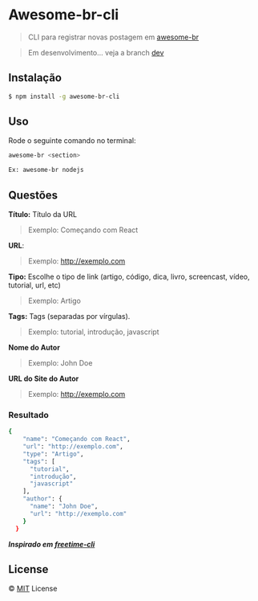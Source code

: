 # Awesome-br-cli
> CLI para registrar novas postagem em [awesome-br](https://github.com/awesome-br)

> Em desenvolvimento... veja a branch [dev](https://github.com/welksonramos/awesome-br-cli/tree/dev)

## Instalação

```bash
$ npm install -g awesome-br-cli

```

## Uso

Rode o seguinte comando no terminal:

```bash
awesome-br <section>

Ex: awesome-br nodejs
```

## Questões

**Título:** Título da URL
> Exemplo: Começando com React

**URL**:
> Exemplo: http://exemplo.com

**Tipo:** Escolhe o tipo de link (artigo, código, dica, livro, screencast, vídeo, tutorial, url, etc)
> Exemplo: Artigo

**Tags:** Tags (separadas por vírgulas).
> Exemplo: tutorial, introdução, javascript

**Nome do Autor**
> Exemplo: John Doe

**URL do Site do Autor**
> Exemplo: http://exemplo.com

### Resultado
```bash
{
    "name": "Começando com React",
    "url": "http://exemplo.com",
    "type": "Artigo",
    "tags": [
      "tutorial",
      "introdução",
      "javascript"
    ],
    "author": {
      "name": "John Doe",
      "url": "http://exemplo.com"
    }
  }
```
***Inspirado em _[freetime-cli](https://github.com/free-time/freetime-cli)_***

## License

&copy; [MIT](LICENSE) License

